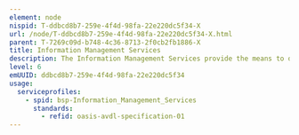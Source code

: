 ```yaml
---
element: node
nispid: T-ddbcd8b7-259e-4f4d-98fa-22e220dc5f34-X
url: /node/T-ddbcd8b7-259e-4f4d-98fa-22e220dc5f34-X.html
parent: T-7269c09d-b748-4c36-8713-2f0cb2fb1886-X
title: Information Management Services
description: The Information Management Services provide the means to direct and support the handling of information throughout its life-cycle ensuring it becomes the right information in the right form and of adequate quality to satisfy the demands of an organization. These services support capabilities to organise, store and retrieve information (in any format, structured or unstructured) through services and managed processes, governed by policies, directives, standards, profiles and guidelines.
level: 6
emUUID: ddbcd8b7-259e-4f4d-98fa-22e220dc5f34
usage:
  serviceprofiles:
    - spid: bsp-Information_Management_Services
      standards:
        - refid: oasis-avdl-specification-01
---
```

